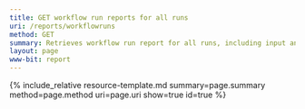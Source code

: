 ```yaml
---
title: GET workflow run reports for all runs
uri: /reports/workflowruns
method: GET
summary: Retrieves workflow run report for all runs, including input and output files.
layout: page
www-bit: report
---
```


{% include_relative resource-template.md summary=page.summary method=page.method uri=page.uri  show=true id=true %}
